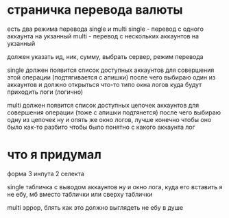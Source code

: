 # страничка перевода валюты

есть два режима перевода single и multi
single - перевод с одного аккаунта на укзанный
multi - перевод с нескольких аккаунтов на укзанный

должен указать ид, ник, сумму, выбрать сервер, режим перевода

single
должен появится список доступных аккаунтов для совершения этой операции (подтягивается с апишки)
после чего выбираю один из аккаунтов и должно открыться что-то типо окна логов куда будут приходить логи (логично)

multi
должен появится список доступных цепочек аккаунтов для совершения операции (тоже с апишки подтянется)
после чего выбираю одну из цепочек
ну и опять же окно логов, лучше конечно чтобы оно было как-то разбито чтобы было понятно с какого аккаунта лог

# что я придумал

форма 3 инпута 2 селекта

single
табличка с выводом аккаунтов
ну и окно лога, куда его вставить я не ебу, мб вместо таблички или сверху таблички

multi
эррор, блять как это должно выглядеть не ебу в душе
